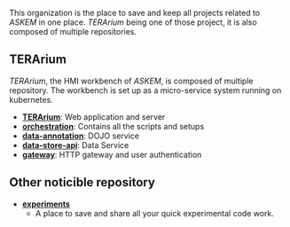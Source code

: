 This organization is the place to save and keep all projects related to _ASKEM_
in one place. _TERArium_ being one of those project, it is also composed of
multiple repositories.

## TERArium

_TERArium_, the HMI workbench of _ASKEM_, is composed of multiple repository.
The workbench is set up as a micro-service system running on kubernetes.

* [__TERArium__](https://github.com/DARPA-ASKEM/TERArium): Web application and server
* [__orchestration__](https://github.com/DARPA-ASKEM/orchestration): Contains all the scripts and setups
* [__data-annotation__](https://github.com/DARPA-ASKEM/data-annotation): DOJO service
* [__data-store-api__](https://github.com/DARPA-ASKEM/data-store-api): Data Service
* [__gateway__](https://github.com/DARPA-ASKEM/gateway): HTTP gateway and user authentication

## Other noticible repository

* [__experiments__](https://github.com/DARPA-ASKEM/experiments)
  * A place to save and share all your quick experimental code work.
